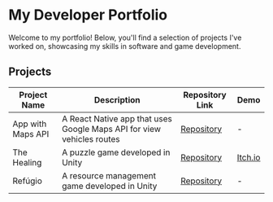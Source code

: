 # My Developer Portfolio
Welcome to my portfolio! Below, you'll find a selection of projects I've worked on, showcasing my skills in software and game development.

## Projects
| Project Name            | Description                                      | Repository Link                           | Demo                                     |
|-------------------------|--------------------------------------------------|-------------------------------------------|-----------------------------------------|
| App with Maps API       | A React Native app that uses Google Maps API for view vehicles routes | [Repository](https://github.com/Gu1san/DesafioSoftruck) | -       |
| The Healing             | A puzzle game developed in Unity    | [Repository](https://github.com/Gu1san/GameJam2024-1)     | [Itch.io](https://yrving-souza.itch.io/the-healing)|
| Refúgio        | A resource management game developed in Unity    | [Repository](https://github.com/Gu1san/Game-Jam-2024-2)     | -                                       |
